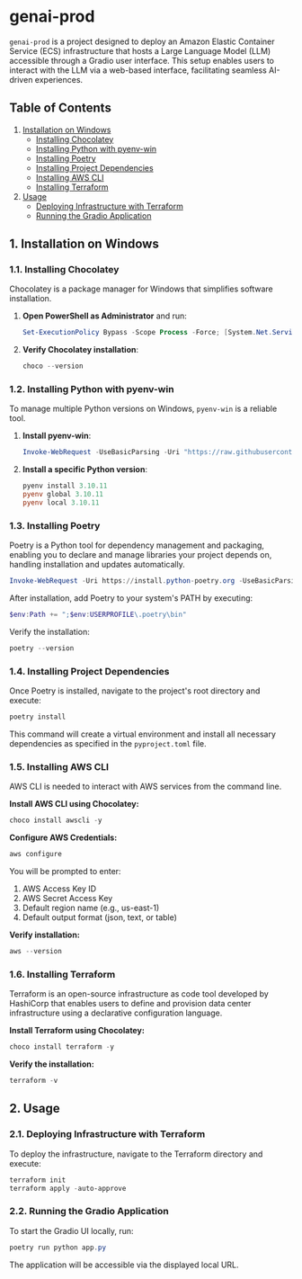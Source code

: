 # genai-prod

`genai-prod` is a project designed to deploy an Amazon Elastic Container Service (ECS) infrastructure that hosts a Large Language Model (LLM) accessible through a Gradio user interface. This setup enables users to interact with the LLM via a web-based interface, facilitating seamless AI-driven experiences.

## Table of Contents

1. [Installation on Windows](#installation-on-windows)
   - [Installing Chocolatey](#installing-chocolatey)
   - [Installing Python with pyenv-win](#installing-python-with-pyenv-win)
   - [Installing Poetry](#installing-poetry)
   - [Installing Project Dependencies](#installing-project-dependencies)
   - [Installing AWS CLI](#installing-aws-cli)
   - [Installing Terraform](#installing-terraform)
2. [Usage](#usage)
   - [Deploying Infrastructure with Terraform](#deploying-infrastructure-with-terraform)
   - [Running the Gradio Application](#running-the-gradio-application)

## 1. Installation on Windows

### 1.1. Installing Chocolatey
Chocolatey is a package manager for Windows that simplifies software installation.

1. **Open PowerShell as Administrator** and run:
   ```powershell
   Set-ExecutionPolicy Bypass -Scope Process -Force; [System.Net.ServicePointManager]::SecurityProtocol = [System.Net.ServicePointManager]::SecurityProtocol -bor 3072; iex ((New-Object System.Net.WebClient).DownloadString('https://community.chocolatey.org/install.ps1'))
   ```
2. **Verify Chocolatey installation**:
   ```powershell
   choco --version
   ```

### 1.2. Installing Python with pyenv-win
To manage multiple Python versions on Windows, `pyenv-win` is a reliable tool.

1. **Install pyenv-win**:
   ```powershell
   Invoke-WebRequest -UseBasicParsing -Uri "https://raw.githubusercontent.com/pyenv-win/pyenv-win/master/pyenv-win/install-pyenv-win.ps1" -OutFile "$HOME\install-pyenv-win.ps1"; & "$HOME\install-pyenv-win.ps1"
   ```

2. **Install a specific Python version**:
   ```powershell
   pyenv install 3.10.11
   pyenv global 3.10.11
   pyenv local 3.10.11
   ```

### 1.3. Installing Poetry
Poetry is a Python tool for dependency management and packaging, enabling you to declare and manage libraries your project depends on, handling installation and updates automatically.

```powershell
Invoke-WebRequest -Uri https://install.python-poetry.org -UseBasicParsing | python -
```

After installation, add Poetry to your system's PATH by executing:
```powershell
$env:Path += ";$env:USERPROFILE\.poetry\bin"
```

Verify the installation:
```powershell
poetry --version
```

### 1.4. Installing Project Dependencies
Once Poetry is installed, navigate to the project's root directory and execute:
```powershell
poetry install
```
This command will create a virtual environment and install all necessary dependencies as specified in the `pyproject.toml` file.

### 1.5. Installing AWS CLI
AWS CLI is needed to interact with AWS services from the command line.

**Install AWS CLI using Chocolatey:**
```powershell
choco install awscli -y
```

**Configure AWS Credentials:**
```powershell
aws configure
```
You will be prompted to enter:
1. AWS Access Key ID
2. AWS Secret Access Key
3. Default region name (e.g., us-east-1)
4. Default output format (json, text, or table)

**Verify installation:**
```powershell
aws --version
```

### 1.6. Installing Terraform
Terraform is an open-source infrastructure as code tool developed by HashiCorp that enables users to define and provision data center infrastructure using a declarative configuration language.

**Install Terraform using Chocolatey:**
```powershell
choco install terraform -y
```

**Verify the installation:**
```powershell
terraform -v
```

## 2. Usage

### 2.1. Deploying Infrastructure with Terraform
To deploy the infrastructure, navigate to the Terraform directory and execute:

```powershell
terraform init
terraform apply -auto-approve
```

### 2.2. Running the Gradio Application
To start the Gradio UI locally, run:

```powershell
poetry run python app.py
```

The application will be accessible via the displayed local URL.






